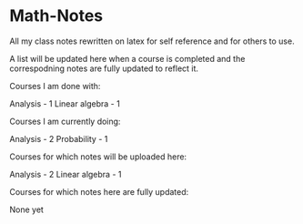 # Math-Notes

All my class notes rewritten on latex for self reference and for others to use.

A list will be updated here when a course is completed and the correspodning notes are fully updated to reflect it.


Courses I am done with:

Analysis - 1
Linear algebra - 1

Courses I am currently doing:

Analysis - 2
Probability - 1

Courses for which notes will be uploaded here: 

Analysis - 2
Linear algebra - 1

Courses for which notes here are fully updated:

None yet
